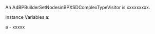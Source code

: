 An A4BPBuilderSetNodesinBPXSDComplexTypeVisitor is xxxxxxxxx.

Instance Variables
	a:		<Object>

a
	- xxxxx
